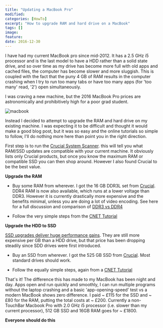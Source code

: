 ```yaml
---
title: "Updating a MacBook Pro"
modified:
categories: [HowTo]
excerpt: "How to upgrade RAM and hard drive on a MacBook"
tags: []
image:
feature:
date: 2016-12-30
---
```


I have had my current MacBook pro since mid-2012. It has a 2.5 GHz i5 processor and is the last model to have a HDD rather than a solid state drive, and so over time as my drive has become more full with old apps and cached files, the computer has become slower and more sluggish. This is coupled with the fact that the puny 4 GB of RAM results in the computer crashing when I try to run too many tabs or have too many apps (for 'too many' read, '2') open simultaneously.

I was craving a new machine, but the 2016 MacBook Pro prices are astronomically and prohibitively high for a poor grad student.

![macbook](http://store.storeimages.cdn-apple.com/4662/as-images.apple.com/is/image/AppleInc/aos/published/images/m/bp/mbp13touch/silver/mbp13touch-silver-select-201610?wid=452&hei=420&fmt=jpeg&qlt=95&op_sharpen=0&resMode=bicub&op_usm=0.5,0.5,0,0&iccEmbed=0&layer=comp&.v=1477352397902)

Instead I decided to attempt to upgrade the RAM and hard drive on my existing machine. I was expecting it to be difficult and thought it would make a good blog post, but it was so easy and the online tutorials so simple to follow, I'll do nothing more here than point you in the right direction.


First step is to run the [Crucial System Scanner](http://www.crucial.com/usa/en/systemscanner). this will tell you what RAM/SSD updates are compatible with your current machine. It obviously lists only Crucial products, but once you know the maximum RAM or compatible SSD you can then shop around. However I also found Crucial to be the best value.


**Upgrade the RAM**

* Buy some RAM from wherever. I got the 16 GB DDR3L set from [Crucial](https://www.amazon.co.uk/Crucial-8GBx2-PC3L-12800-SODIMM-204-Pin/dp/B007B5S52C/ref=sr_1_1?s=computers&ie=UTF8&qid=1483105845&sr=1-1&keywords=Crucial+16+GB+Kit+%288+GB+x+2%29+DDR3L+1600+MT%2Fs+%28PC3L-12800%29+SODIMM+204-Pin+Memory). DDR4 RAM is now also available, which runs at a lower voltage than DDR3. However it is currently drastically more expensive and the benefits minimal, unless you are doing a lot of video encoding. See here for a full discussion and comparison of [DDR3 vs DDR4](http://www.anandtech.com/show/9483/intel-skylake-review-6700k-6600k-ddr4-ddr3-ipc-6th-generation/7)

* Follow the very simple steps from the [CNET Tutorial](https://www.cnet.com/uk/how-to/how-to-add-more-ram-to-your-macbook-pro/)

**Upgrade the HDD to SSD**

[SSD upgrades deliver huge performance gains](http://www.pcworld.com/article/2048120/benchmarks-dont-lie-ssd-upgrades-deliver-huge-performance-gains.html). They are still more expensive per GB than a HDD drive, but that price has been dropping steadily since SDD drives were first introduced.

* Buy an SSD from wherever. I got the 525 GB SSD from [Crucial](https://www.amazon.co.uk/gp/product/B01IAGSD68/ref=oh_aui_detailpage_o01_s00?ie=UTF8&psc=1). Most standard drives should work.

* Follow the equally simple steps, again from a [CNET Tutorial](https://www.cnet.com/how-to/upgrade-your-macbook-install-ssd-hard-drive/)

That's it! The difference this has made to my MacBook has been night and day. Apps open and run quickly and smoothly, I can run multiple programs without the laptop crashing and a basic 'app-opening-speed' test vs a modern MacBook shows zero difference. I paid ~ £115 for the SSD and ~ £80 for the RAM, putting the total costs at ~ £200. Currently a non-TouchBar Macbook Pro with 2.0 GHz i5 processor (i.e. slower than my current processor), 512 GB SSD and 16GB RAM goes for ~ £1800.

**Everyone should do this**
